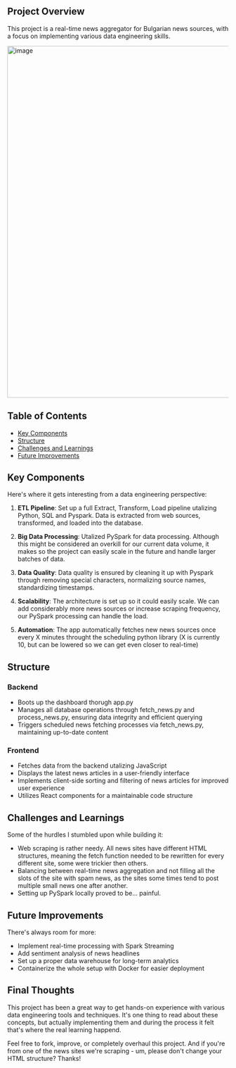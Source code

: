 ## Project Overview

This project is a real-time news aggregator for Bulgarian news sources, with a focus on implementing various data engineering skills.

<img src="https://github.com/dvelkow/real_time_bulgarian_news_aggregator/assets/71397644/5a858c6e-4688-4ee8-a086-0b36ee0b6b94" alt="image" width="800"/>

 
## Table of Contents
- [Key Components](#Key-Components)
- [Structure](#Structure)
- [Challenges and Learnings](#Challenges-and-Learnings)
- [Future Improvements](#Future-Improvements)

## Key Components

Here's where it gets interesting from a data engineering perspective:

1. **ETL Pipeline**: Set up a full Extract, Transform, Load pipeline utalizing Python, SQL and Pyspark. Data is extracted from web sources, transformed, and loaded into the database.

2. **Big Data Processing**: Utalized PySpark for data processing. Although this might be considered an overkill for our current data volume, it makes so the project can easily scale in the future and handle larger batches of data.

3. **Data Quality**: Data quality is ensured by cleaning it up with Pyspark through removing special characters, normalizing source names, standardizing timestamps.

4. **Scalability**: The architecture is set up so it could easily scale. We can add considerably more news sources or increase scraping frequency, our PySpark processing can handle the load.

5. **Automation**: The app automatically fetches new news sources once every X minutes throught the scheduling python library (X is currently 10, but can be lowered so we can get even closer to real-time)

## Structure

### Backend
- Boots up the dashboard thorugh app.py
- Manages all database operations through fetch_news.py and process_news.py, ensuring data integrity and efficient querying
- Triggers scheduled news fetching processes via fetch_news.py, maintaining up-to-date content
  
### Frontend 
- Fetches data from the backend utalizing JavaScript 
- Displays the latest news articles in a user-friendly interface
- Implements client-side sorting and filtering of news articles for improved user experience
- Utilizes React components for a maintainable code structure

## Challenges and Learnings

Some of the hurdles I stumbled upon while building it:

- Web scraping is rather needy. All news sites have different HTML structures, meaning the fetch function needed to be rewritten for every different site, some were trickier then others. 
- Balancing between real-time news aggregation and not filling all the slots of the site with spam news, as the sites some times tend to post multiple small news one after another.
- Setting up PySpark locally proved to be... painful.


## Future Improvements

There's always room for more:

- Implement real-time processing with Spark Streaming
- Add sentiment analysis of news headlines
- Set up a proper data warehouse for long-term analytics
- Containerize the whole setup with Docker for easier deployment

## Final Thoughts

This project has been a great way to get hands-on experience with various data engineering tools and techniques. It's one thing to read about these concepts, but actually implementing them and during the process it felt that's where the real learning happend.

Feel free to fork, improve, or completely overhaul this project. And if you're from one of the news sites we're scraping - um, please don't change your HTML structure? Thanks!
